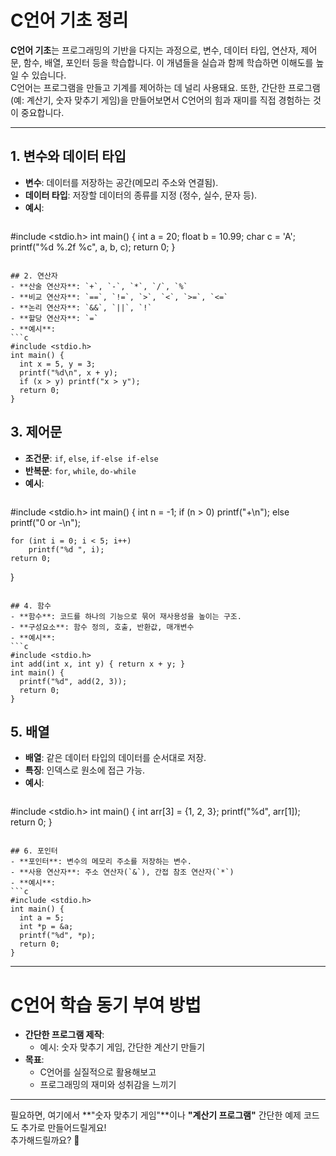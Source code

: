 # C언어 기초 정리

**C언어 기초**는 프로그래밍의 기반을 다지는 과정으로, 변수, 데이터 타입, 연산자, 제어문, 함수, 배열, 포인터 등을 학습합니다. 이 개념들을 실습과 함께 학습하면 이해도를 높일 수 있습니다.  
C언어는 프로그램을 만들고 기계를 제어하는 데 널리 사용돼요.
또한, 간단한 프로그램(예: 계산기, 숫자 맞추기 게임)을 만들어보면서 C언어의 힘과 재미를 직접 경험하는 것이 중요합니다.

---

## 1. 변수와 데이터 타입
- **변수**: 데이터를 저장하는 공간(메모리 주소와 연결됨).
- **데이터 타입**: 저장할 데이터의 종류를 지정 (정수, 실수, 문자 등).
- **예시**:
  ```c
#include <stdio.h>
int main() {
    int a = 20;
    float b = 10.99;
    char c = 'A';
    printf("%d %.2f %c", a, b, c);
    return 0;
}
  ```

## 2. 연산자
- **산술 연산자**: `+`, `-`, `*`, `/`, `%`
- **비교 연산자**: `==`, `!=`, `>`, `<`, `>=`, `<=`
- **논리 연산자**: `&&`, `||`, `!`
- **할당 연산자**: `=`
- **예시**:
  ```c
#include <stdio.h>
int main() {
    int x = 5, y = 3;
    printf("%d\n", x + y);
    if (x > y) printf("x > y");
    return 0;
}
  ```

## 3. 제어문
- **조건문**: `if`, `else`, `if-else if-else`
- **반복문**: `for`, `while`, `do-while`
- **예시**:
  ```c
#include <stdio.h>
int main() {
    int n = -1;
    if (n > 0) printf("+\n");
    else printf("0 or -\n");

    for (int i = 0; i < 5; i++)
        printf("%d ", i);
    return 0;
}
  ```

## 4. 함수
- **함수**: 코드를 하나의 기능으로 묶어 재사용성을 높이는 구조.
- **구성요소**: 함수 정의, 호출, 반환값, 매개변수
- **예시**:
  ```c
#include <stdio.h>
int add(int x, int y) { return x + y; }
int main() {
    printf("%d", add(2, 3));
    return 0;
}
  ```

## 5. 배열
- **배열**: 같은 데이터 타입의 데이터를 순서대로 저장.
- **특징**: 인덱스로 원소에 접근 가능.
- **예시**:
  ```c
#include <stdio.h>
int main() {
    int arr[3] = {1, 2, 3};
    printf("%d", arr[1]);
    return 0;
}
  ```

## 6. 포인터
- **포인터**: 변수의 메모리 주소를 저장하는 변수.
- **사용 연산자**: 주소 연산자(`&`), 간접 참조 연산자(`*`)
- **예시**:
  ```c
#include <stdio.h>
int main() {
    int a = 5;
    int *p = &a;
    printf("%d", *p);
    return 0;
}
  ```

---

# C언어 학습 동기 부여 방법
- **간단한 프로그램 제작**:  
  - 예시: 숫자 맞추기 게임, 간단한 계산기 만들기
- **목표**:  
  - C언어를 실질적으로 활용해보고  
  - 프로그래밍의 재미와 성취감을 느끼기

---

필요하면, 여기에서 **"숫자 맞추기 게임"**이나 **"계산기 프로그램"** 간단한 예제 코드도 추가로 만들어드릴게요!  
추가해드릴까요? 🎯
